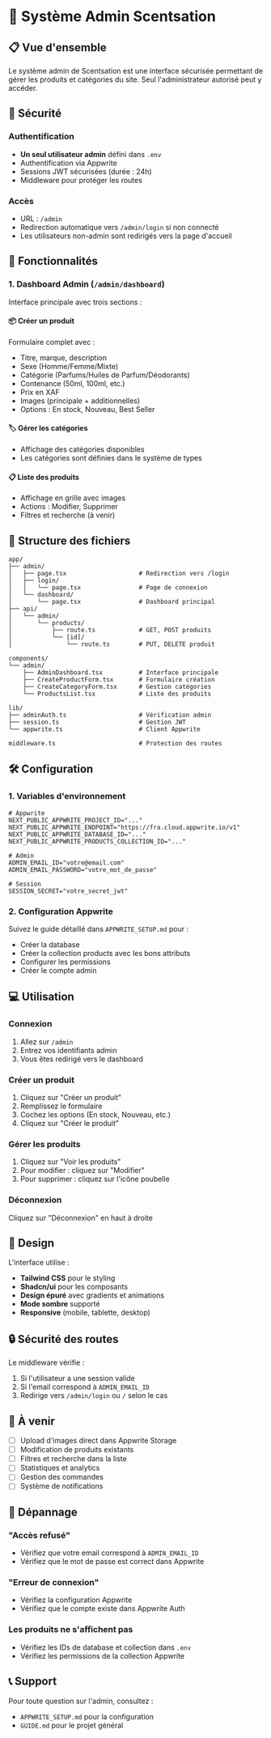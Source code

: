 # 🎯 Système Admin Scentsation

## 📋 Vue d'ensemble

Le système admin de Scentsation est une interface sécurisée permettant de gérer les produits et catégories du site. Seul l'administrateur autorisé peut y accéder.

## 🔐 Sécurité

### Authentification
- **Un seul utilisateur admin** défini dans `.env`
- Authentification via Appwrite
- Sessions JWT sécurisées (durée : 24h)
- Middleware pour protéger les routes

### Accès
- URL : `/admin`
- Redirection automatique vers `/admin/login` si non connecté
- Les utilisateurs non-admin sont redirigés vers la page d'accueil

## 🚀 Fonctionnalités

### 1. Dashboard Admin (`/admin/dashboard`)
Interface principale avec trois sections :

#### 📦 Créer un produit
Formulaire complet avec :
- Titre, marque, description
- Sexe (Homme/Femme/Mixte)
- Catégorie (Parfums/Huiles de Parfum/Déodorants)
- Contenance (50ml, 100ml, etc.)
- Prix en XAF
- Images (principale + additionnelles)
- Options : En stock, Nouveau, Best Seller

#### 🏷️ Gérer les catégories
- Affichage des catégories disponibles
- Les catégories sont définies dans le système de types

#### 📋 Liste des produits
- Affichage en grille avec images
- Actions : Modifier, Supprimer
- Filtres et recherche (à venir)

## 📁 Structure des fichiers

```
app/
├── admin/
│   ├── page.tsx                    # Redirection vers /login
│   ├── login/
│   │   └── page.tsx                # Page de connexion
│   └── dashboard/
│       └── page.tsx                # Dashboard principal
├── api/
│   └── admin/
│       └── products/
│           ├── route.ts            # GET, POST produits
│           └── [id]/
│               └── route.ts        # PUT, DELETE produit

components/
└── admin/
    ├── AdminDashboard.tsx          # Interface principale
    ├── CreateProductForm.tsx       # Formulaire création
    ├── CreateCategoryForm.tsx      # Gestion catégories
    └── ProductsList.tsx            # Liste des produits

lib/
├── adminAuth.ts                    # Vérification admin
├── session.ts                      # Gestion JWT
└── appwrite.ts                     # Client Appwrite

middleware.ts                       # Protection des routes
```

## 🛠️ Configuration

### 1. Variables d'environnement

```env
# Appwrite
NEXT_PUBLIC_APPWRITE_PROJECT_ID="..."
NEXT_PUBLIC_APPWRITE_ENDPOINT="https://fra.cloud.appwrite.io/v1"
NEXT_PUBLIC_APPWRITE_DATABASE_ID="..."
NEXT_PUBLIC_APPWRITE_PRODUCTS_COLLECTION_ID="..."

# Admin
ADMIN_EMAIL_ID="votre@email.com"
ADMIN_EMAIL_PASSWORD="votre_mot_de_passe"

# Session
SESSION_SECRET="votre_secret_jwt"
```

### 2. Configuration Appwrite

Suivez le guide détaillé dans `APPWRITE_SETUP.md` pour :
- Créer la database
- Créer la collection products avec les bons attributs
- Configurer les permissions
- Créer le compte admin

## 💻 Utilisation

### Connexion
1. Allez sur `/admin`
2. Entrez vos identifiants admin
3. Vous êtes redirigé vers le dashboard

### Créer un produit
1. Cliquez sur "Créer un produit"
2. Remplissez le formulaire
3. Cochez les options (En stock, Nouveau, etc.)
4. Cliquez sur "Créer le produit"

### Gérer les produits
1. Cliquez sur "Voir les produits"
2. Pour modifier : cliquez sur "Modifier"
3. Pour supprimer : cliquez sur l'icône poubelle

### Déconnexion
Cliquez sur "Déconnexion" en haut à droite

## 🎨 Design

L'interface utilise :
- **Tailwind CSS** pour le styling
- **Shadcn/ui** pour les composants
- **Design épuré** avec gradients et animations
- **Mode sombre** supporté
- **Responsive** (mobile, tablette, desktop)

## 🔒 Sécurité des routes

Le middleware vérifie :
1. Si l'utilisateur a une session valide
2. Si l'email correspond à `ADMIN_EMAIL_ID`
3. Redirige vers `/admin/login` ou `/` selon le cas

## 📝 À venir

- [ ] Upload d'images direct dans Appwrite Storage
- [ ] Modification de produits existants
- [ ] Filtres et recherche dans la liste
- [ ] Statistiques et analytics
- [ ] Gestion des commandes
- [ ] Système de notifications

## 🐛 Dépannage

### "Accès refusé"
- Vérifiez que votre email correspond à `ADMIN_EMAIL_ID`
- Vérifiez que le mot de passe est correct dans Appwrite

### "Erreur de connexion"
- Vérifiez la configuration Appwrite
- Vérifiez que le compte existe dans Appwrite Auth

### Les produits ne s'affichent pas
- Vérifiez les IDs de database et collection dans `.env`
- Vérifiez les permissions de la collection Appwrite

## 📞 Support

Pour toute question sur l'admin, consultez :
- `APPWRITE_SETUP.md` pour la configuration
- `GUIDE.md` pour le projet général
